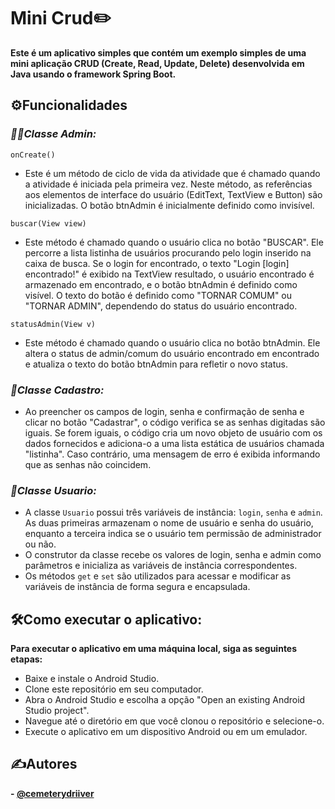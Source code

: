 # Mini Crud✏️
__Este é um aplicativo simples que contém um exemplo simples de uma mini aplicação CRUD (Create, Read, Update, Delete) desenvolvida em Java usando o framework Spring Boot.__

## ⚙️Funcionalidades

### _👨‍💼Classe Admin:_
`onCreate()`
- Este é um método de ciclo de vida da atividade que é chamado quando a atividade é iniciada pela primeira vez. Neste método, as referências aos elementos de interface do usuário (EditText, TextView e Button) são inicializadas. O botão btnAdmin é inicialmente definido como invisível.

`buscar(View view)`

- Este método é chamado quando o usuário clica no botão "BUSCAR". Ele percorre a lista listinha de usuários procurando pelo login inserido na caixa de busca. Se o login for encontrado, o texto "Login [login] encontrado!" é exibido na TextView resultado, o usuário encontrado é armazenado em encontrado, e o botão btnAdmin é definido como visível. O texto do botão é definido como "TORNAR COMUM" ou "TORNAR ADMIN", dependendo do status do usuário encontrado.

`statusAdmin(View v)`
- Este método é chamado quando o usuário clica no botão btnAdmin. Ele altera o status de admin/comum do usuário encontrado em encontrado e atualiza o texto do botão btnAdmin para refletir o novo status.

### _📂Classe Cadastro:_
- Ao preencher os campos de login, senha e confirmação de senha e clicar no botão "Cadastrar", o código verifica se as senhas digitadas são iguais. Se forem iguais, o código cria um novo objeto de usuário com os dados fornecidos e adiciona-o a uma lista estática de usuários chamada "listinha". Caso contrário, uma mensagem de erro é exibida informando que as senhas não coincidem.

### _👥Classe Usuario:_
- A classe `Usuario` possui três variáveis de instância: `login`, `senha` e `admin`. As duas primeiras armazenam o nome de usuário e senha do usuário, enquanto a terceira indica se o usuário tem permissão de administrador ou não.
- O construtor da classe recebe os valores de login, senha e admin como parâmetros e inicializa as variáveis de instância correspondentes.
- Os métodos `get` e `set` são utilizados para acessar e modificar as variáveis de instância de forma segura e encapsulada.

## 🛠️Como executar o aplicativo:
__Para executar o aplicativo em uma máquina local, siga as seguintes etapas:__

- Baixe e instale o Android Studio.
- Clone este repositório em seu computador.
- Abra o Android Studio e escolha a opção "Open an existing Android Studio project".
- Navegue até o diretório em que você clonou o repositório e selecione-o.
- Execute o aplicativo em um dispositivo Android ou em um emulador.

                 

## ✍️Autores

__- [@cemeterydriiver](https://www.github.com/cemeterydriiver)__
